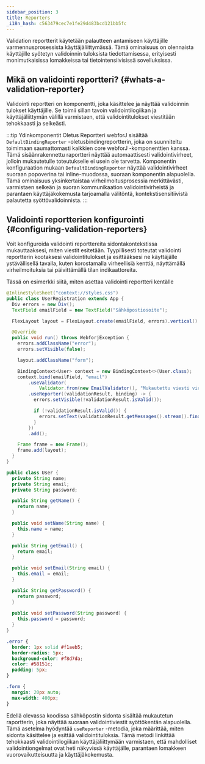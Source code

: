 ```yaml
---
sidebar_position: 3
title: Reporters
_i18n_hash: c563479cec7e1fe29d483bcd121bb5fc
---
```

Validation reportterit käytetään palautteen antamiseen käyttäjille varmennusprosessista käyttäjäliittymässä. Tämä ominaisuus on olennaista käyttäjille syötetyn validoinnin tuloksista tiedottamisessa, erityisesti monimutkaisissa lomakkeissa tai tietointensiivisissä sovelluksissa.

## Mikä on validointi reportteri? {#whats-a-validation-reporter}

Validointi reportteri on komponentti, joka käsittelee ja näyttää validoinnin tulokset käyttäjille. Se toimii sillan tavoin validointilogiikan ja käyttäjäliittymän välillä varmistaen, että validointitulokset viestitään tehokkaasti ja selkeästi.

:::tip Ydinkomponentit Oletus Reportteri
webforJ sisältää `DefaultBindingReporter` -oletusbindingreportterin, joka on suunniteltu toimimaan saumattomasti kaikkien core webforJ -komponenttien kanssa. Tämä sisäänrakennettu raportteri näyttää automaattisesti validointivirheet, jolloin mukautetulle toteutukselle ei usein ole tarvetta. Komponentin konfiguraation mukaan `DefaultBindingReporter` näyttää validointivirheet suoraan popoverina tai inline-muodossa, suoraan komponentin alapuolella. Tämä ominaisuus yksinkertaistaa virheilmoitusprosessia merkittävästi, varmistaen selkeän ja suoran kommunikaation validointivirheistä ja parantaen käyttäjäkokemusta tarjoamalla välitöntä, kontekstisensitiivistä palautetta syöttövalidoinnista.
:::

## Validointi reportterien konfigurointi {#configuring-validation-reporters}

Voit konfiguroida validointi reporttereita sidontakontekstissa mukauttaaksesi, miten viestit esitetään. Tyypillisesti toteutat validointi reportterin kootaksesi validointitulokset ja esittääksesi ne käyttäjälle ystävällisellä tavalla, kuten korostamalla virheellisiä kenttiä, näyttämällä virheilmoituksia tai päivittämällä tilan indikaattoreita.

Tässä on esimerkki siitä, miten asettaa validointi reportteri kentälle

<Tabs>
<TabItem value="UserRegistration" label="UserRegistration.java">

```java showLineNumbers
@InlineStyleSheet("context://styles.css")
public class UserRegistration extends App {
  Div errors = new Div();
  TextField emailField = new TextField("Sähköpostiosoite");

  FlexLayout layout = FlexLayout.create(emailField, errors).vertical().build();

  @Override
  public void run() throws WebforjException {
    errors.addClassName("error");
    errors.setVisible(false);

    layout.addClassName("form");

    BindingContext<User> context = new BindingContext<>(User.class);
    context.bind(emailField, "email")
        .useValidator(
            Validator.from(new EmailValidator(), "Mukautettu viesti virheellisestä sähköpostiosoitteesta"))
        .useReporter((validationResult, binding) -> {
          errors.setVisible(!validationResult.isValid());

          if (!validationResult.isValid()) {
            errors.setText(validationResult.getMessages().stream().findFirst().orElse(""));
          }
        })
        .add();

    Frame frame = new Frame();
    frame.add(layout);
  }
}
```

</TabItem>
<TabItem value="User" label="User.java">

```java showLineNumbers
public class User {
  private String name;
  private String email;
  private String password;

  public String getName() {
    return name;
  }

  public void setName(String name) {
    this.name = name;
  }

  public String getEmail() {
    return email;
  }

  public void setEmail(String email) {
    this.email = email;
  }

  public String getPassword() {
    return password;
  }
  
  public void setPassword(String password) {
    this.password = password;
  }
}
```

</TabItem>
<TabItem value="styles" label="styles.css">

```css showLineNumbers
.error {
  border: 1px solid #f1aeb5;
  border-radius: 5px;
  background-color: #f8d7da;
  color: #58151c;
  padding: 5px;
}

.form {
  margin: 20px auto;
  max-width: 400px;
}
```

</TabItem>
</Tabs>

Edellä olevassa koodissa sähköpostin sidonta sisältää mukautetun raportterin, joka näyttää suoraan validointiviestit syöttökentän alapuolella. Tämä asetelma hyödyntää `useReporter` -metodia, joka määrittää, miten sidonta käsittelee ja esittää validointituloksia. Tämä metodi linkittää tehokkaasti validointilogiikan käyttäjäliittymään varmistaen, että mahdolliset validointiongelmat ovat heti näkyvissä käyttäjälle, parantaen lomakkeen vuorovaikutteisuutta ja käyttäjäkokemusta.
